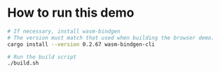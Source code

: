 # How to run this demo

```sh
# If necessary, install wasm-bindgen
# The version must match that used when building the browser demo.
cargo install --version 0.2.67 wasm-bindgen-cli

# Run the build script
./build.sh
```
